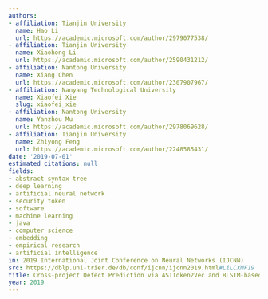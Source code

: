 ```yaml
---
authors:
- affiliation: Tianjin University
  name: Hao Li
  url: https://academic.microsoft.com/author/2979077538/
- affiliation: Tianjin University
  name: Xiaohong Li
  url: https://academic.microsoft.com/author/2590431212/
- affiliation: Nantong University
  name: Xiang Chen
  url: https://academic.microsoft.com/author/2307907967/
- affiliation: Nanyang Technological University
  name: Xiaofei Xie
  slug: xiaofei_xie
- affiliation: Nantong University
  name: Yanzhou Mu
  url: https://academic.microsoft.com/author/2978069628/
- affiliation: Tianjin University
  name: Zhiyong Feng
  url: https://academic.microsoft.com/author/2248585431/
date: '2019-07-01'
estimated_citations: null
fields:
- abstract syntax tree
- deep learning
- artificial neural network
- security token
- software
- machine learning
- java
- computer science
- embedding
- empirical research
- artificial intelligence
in: 2019 International Joint Conference on Neural Networks (IJCNN)
src: https://dblp.uni-trier.de/db/conf/ijcnn/ijcnn2019.html#LiLCXMF19
title: Cross-project Defect Prediction via ASTToken2Vec and BLSTM-based Neural Network
year: 2019
---
```

